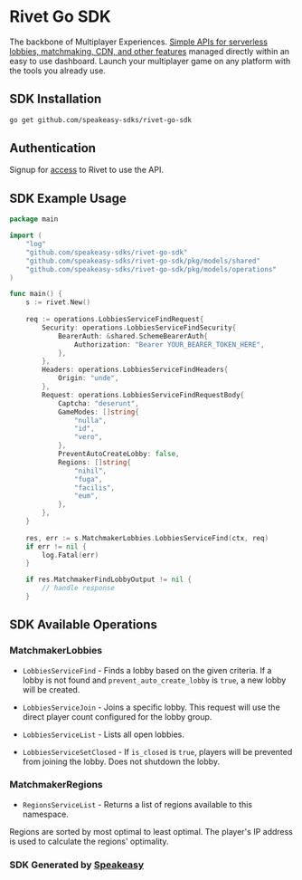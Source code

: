# Rivet Go SDK

The backbone of Multiplayer Experiences.  [Simple APIs for serverless lobbies, matchmaking, CDN, and other features](https://docs.rivet.gg/general/introduction) managed directly within an easy to use dashboard. Launch your multiplayer game on any platform with the tools you already use.

<!-- Start SDK Installation -->
## SDK Installation

```bash
go get github.com/speakeasy-sdks/rivet-go-sdk
```
<!-- End SDK Installation -->

## Authentication

Signup for [access]([https://www.leapml.dev/signup](https://hub.rivet.gg/developer/dashboard)) to Rivet to use the API. 

## SDK Example Usage
<!-- Start SDK Example Usage -->
```go
package main

import (
    "log"
    "github.com/speakeasy-sdks/rivet-go-sdk"
    "github.com/speakeasy-sdks/rivet-go-sdk/pkg/models/shared"
    "github.com/speakeasy-sdks/rivet-go-sdk/pkg/models/operations"
)

func main() {
    s := rivet.New()
    
    req := operations.LobbiesServiceFindRequest{
        Security: operations.LobbiesServiceFindSecurity{
            BearerAuth: &shared.SchemeBearerAuth{
                Authorization: "Bearer YOUR_BEARER_TOKEN_HERE",
            },
        },
        Headers: operations.LobbiesServiceFindHeaders{
            Origin: "unde",
        },
        Request: operations.LobbiesServiceFindRequestBody{
            Captcha: "deserunt",
            GameModes: []string{
                "nulla",
                "id",
                "vero",
            },
            PreventAutoCreateLobby: false,
            Regions: []string{
                "nihil",
                "fuga",
                "facilis",
                "eum",
            },
        },
    }
    
    res, err := s.MatchmakerLobbies.LobbiesServiceFind(ctx, req)
    if err != nil {
        log.Fatal(err)
    }

    if res.MatchmakerFindLobbyOutput != nil {
        // handle response
    }
```
<!-- End SDK Example Usage -->

<!-- Start SDK Available Operations -->
## SDK Available Operations


### MatchmakerLobbies

* `LobbiesServiceFind` - Finds a lobby based on the given criteria.
If a lobby is not found and `prevent_auto_create_lobby` is `true`, 
a new lobby will be created.

* `LobbiesServiceJoin` - Joins a specific lobby.
This request will use the direct player count configured for the
lobby group.

* `LobbiesServiceList` - Lists all open lobbies.
* `LobbiesServiceSetClosed` - If `is_closed` is `true`, players will be prevented from joining the lobby.
Does not shutdown the lobby.


### MatchmakerRegions

* `RegionsServiceList` - Returns a list of regions available to this namespace.

Regions are sorted by most optimal to least optimal. The player's IP address
is used to calculate the regions' optimality.

<!-- End SDK Available Operations -->

### SDK Generated by [Speakeasy](https://docs.speakeasyapi.dev/docs/using-speakeasy/client-sdks)

